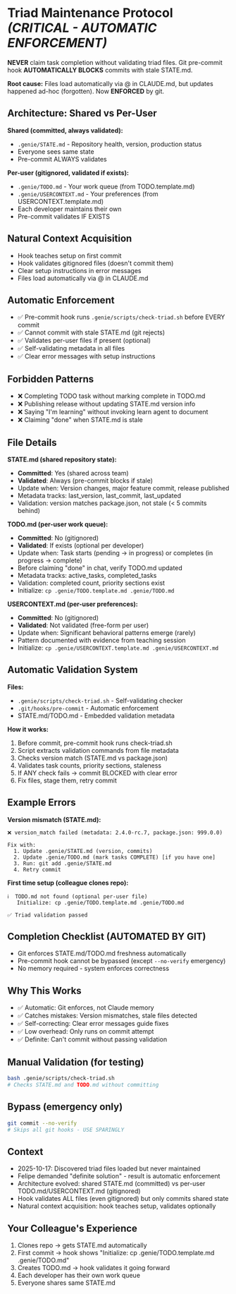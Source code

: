 # Triad Maintenance Protocol *(CRITICAL - AUTOMATIC ENFORCEMENT)*

**NEVER** claim task completion without validating triad files. Git pre-commit hook **AUTOMATICALLY BLOCKS** commits with stale STATE.md.

**Root cause:** Files load automatically via @ in CLAUDE.md, but updates happened ad-hoc (forgotten). Now **ENFORCED** by git.

## Architecture: Shared vs Per-User

**Shared (committed, always validated):**
- `.genie/STATE.md` - Repository health, version, production status
- Everyone sees same state
- Pre-commit ALWAYS validates

**Per-user (gitignored, validated if exists):**
- `.genie/TODO.md` - Your work queue (from TODO.template.md)
- `.genie/USERCONTEXT.md` - Your preferences (from USERCONTEXT.template.md)
- Each developer maintains their own
- Pre-commit validates IF EXISTS

## Natural Context Acquisition

- Hook teaches setup on first commit
- Hook validates gitignored files (doesn't commit them)
- Clear setup instructions in error messages
- Files load automatically via @ in CLAUDE.md

## Automatic Enforcement

- ✅ Pre-commit hook runs `.genie/scripts/check-triad.sh` before EVERY commit
- ✅ Cannot commit with stale STATE.md (git rejects)
- ✅ Validates per-user files if present (optional)
- ✅ Self-validating metadata in all files
- ✅ Clear error messages with setup instructions

## Forbidden Patterns

- ❌ Completing TODO task without marking complete in TODO.md
- ❌ Publishing release without updating STATE.md version info
- ❌ Saying "I'm learning" without invoking learn agent to document
- ❌ Claiming "done" when STATE.md is stale

## File Details

**STATE.md (shared repository state):**
- **Committed**: Yes (shared across team)
- **Validated**: Always (pre-commit blocks if stale)
- Update when: Version changes, major feature commit, release published
- Metadata tracks: last_version, last_commit, last_updated
- Validation: version matches package.json, not stale (< 5 commits behind)

**TODO.md (per-user work queue):**
- **Committed**: No (gitignored)
- **Validated**: If exists (optional per developer)
- Update when: Task starts (pending → in progress) or completes (in progress → complete)
- Before claiming "done" in chat, verify TODO.md updated
- Metadata tracks: active_tasks, completed_tasks
- Validation: completed count, priority sections exist
- Initialize: `cp .genie/TODO.template.md .genie/TODO.md`

**USERCONTEXT.md (per-user preferences):**
- **Committed**: No (gitignored)
- **Validated**: Not validated (free-form per user)
- Update when: Significant behavioral patterns emerge (rarely)
- Pattern documented with evidence from teaching session
- Initialize: `cp .genie/USERCONTEXT.template.md .genie/USERCONTEXT.md`

## Automatic Validation System

**Files:**
- `.genie/scripts/check-triad.sh` - Self-validating checker
- `.git/hooks/pre-commit` - Automatic enforcement
- STATE.md/TODO.md - Embedded validation metadata

**How it works:**
1. Before commit, pre-commit hook runs check-triad.sh
2. Script extracts validation commands from file metadata
3. Checks version match (STATE.md vs package.json)
4. Validates task counts, priority sections, staleness
5. If ANY check fails → commit BLOCKED with clear error
6. Fix files, stage them, retry commit

## Example Errors

**Version mismatch (STATE.md):**
```
❌ version_match failed (metadata: 2.4.0-rc.7, package.json: 999.0.0)

Fix with:
  1. Update .genie/STATE.md (version, commits)
  2. Update .genie/TODO.md (mark tasks COMPLETE) [if you have one]
  3. Run: git add .genie/STATE.md
  4. Retry commit
```

**First time setup (colleague clones repo):**
```
ℹ️  TODO.md not found (optional per-user file)
   Initialize: cp .genie/TODO.template.md .genie/TODO.md

✅ Triad validation passed
```

## Completion Checklist (AUTOMATED BY GIT)

- Git enforces STATE.md/TODO.md freshness automatically
- Pre-commit hook cannot be bypassed (except `--no-verify` emergency)
- No memory required - system enforces correctness

## Why This Works

- ✅ Automatic: Git enforces, not Claude memory
- ✅ Catches mistakes: Version mismatches, stale files detected
- ✅ Self-correcting: Clear error messages guide fixes
- ✅ Low overhead: Only runs on commit attempt
- ✅ Definite: Can't commit without passing validation

## Manual Validation (for testing)

```bash
bash .genie/scripts/check-triad.sh
# Checks STATE.md and TODO.md without committing
```

## Bypass (emergency only)

```bash
git commit --no-verify
# Skips all git hooks - USE SPARINGLY
```

## Context

- 2025-10-17: Discovered triad files loaded but never maintained
- Felipe demanded "definite solution" - result is automatic enforcement
- Architecture evolved: shared STATE.md (committed) vs per-user TODO.md/USERCONTEXT.md (gitignored)
- Hook validates ALL files (even gitignored) but only commits shared state
- Natural context acquisition: hook teaches setup, validates optionally

## Your Colleague's Experience

1. Clones repo → gets STATE.md automatically
2. First commit → hook shows "Initialize: cp .genie/TODO.template.md .genie/TODO.md"
3. Creates TODO.md → hook validates it going forward
4. Each developer has their own work queue
5. Everyone shares same STATE.md
